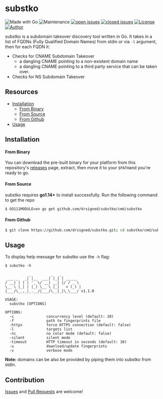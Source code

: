 # substko

![Made with Go](https://img.shields.io/badge/made%20with-Go-0040ff.svg) ![Maintenance](https://img.shields.io/badge/maintained%3F-yes-0040ff.svg) [![open issues](https://img.shields.io/github/issues-raw/drsigned/substko.svg?style=flat&color=0040ff)](https://github.com/drsigned/substko/issues?q=is:issue+is:open) [![closed issues](https://img.shields.io/github/issues-closed-raw/drsigned/substko.svg?style=flat&color=0040ff)](https://github.com/drsigned/substko/issues?q=is:issue+is:closed) [![License](https://img.shields.io/badge/License-MIT-gray.svg?colorB=0040FF)](https://github.com/drsigned/substko/blob/master/LICENSE) [![Author](https://img.shields.io/badge/twitter-@drsigned-0040ff.svg)](https://twitter.com/drsigned)

substko is a subdomain takeover discovery tool written in Go. It takes in a list of FQDNs (Fully Qualified Domain Names) from stdin or via `-l` argument, then for each FQDN it:
* Checks for CNAME Subdomain Takeover
    * a dangling CNAME pointing to a non-existent domain name
    * a dangling CNAME pointing to a third party service that can be taken over.
* Checks for NS Subdomain Takeover

## Resources


* [Installation](#installation)
    * [From Binary](#from-binary)
    * [From Source](#from-source)
    * [From Github](#from-github)
* [Usage](#usage)

## Installation

#### From Binary

You can download the pre-built binary for your platform from this repository's [releases](https://github.com/drsigned/substko/releases/) page, extract, then move it to your `$PATH`and you're ready to go.

#### From Source

substko requires **go1.14+** to install successfully. Run the following command to get the repo

```bash
$ GO111MODULE=on go get github.com/drsigned/substko/cmd/substko
```

#### From Github

```bash
$ git clone https://github.com/drsigned/substko.git; cd substko/cmd/substko/; go build; mv substko /usr/local/bin/; substko -h
```

## Usage

To display help message for substko use the `-h` flag:

```
$ substko -h

           _         _   _
 ___ _   _| |__  ___| |_| | _____
/ __| | | | '_ \/ __| __| |/ / _ \
\__ \ |_| | |_) \__ \ |_|   < (_) |
|___/\__,_|_.__/|___/\__|_|\_\___/ v1.1.0

USAGE:
  substko [OPTIONS]

OPTIONS:
  -c               concurrency level (default: 20)
  -f               path to fingerprints file
  -https           force HTTPS connection (default: false)
  -l               targets list
  -nc              no color mode (default: false)
  -silent          silent mode
  -timeout         HTTP timeout in seconds (default: 10)
  -u               download/update fingerprints
  -v               verbose mode

```

**Note:** domains can be also be provided by piping them into substko from stdin.
## Contribution

[Issues](https://github.com/drsigned/substko/issues) and [Pull Requests](https://github.com/drsigned/substko/pulls) are welcome!